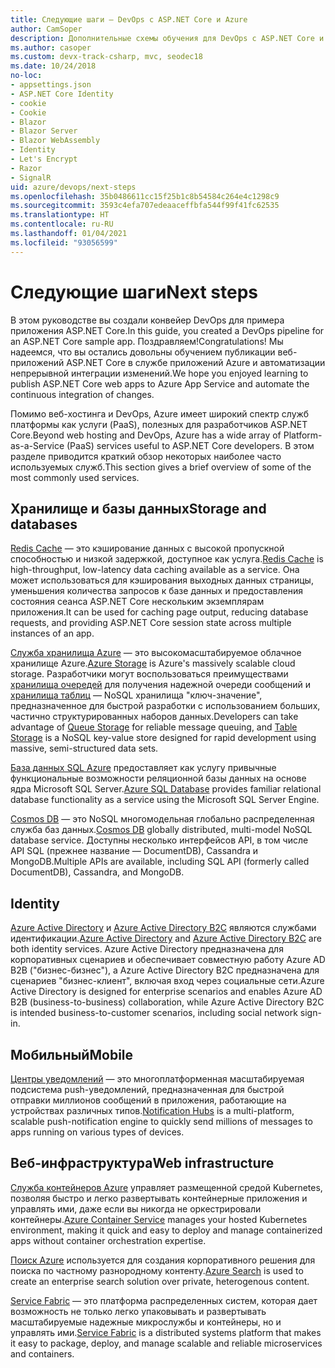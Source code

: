 ```yaml
---
title: Следующие шаги — DevOps с ASP.NET Core и Azure
author: CamSoper
description: Дополнительные схемы обучения для DevOps с ASP.NET Core и Azure.
ms.author: casoper
ms.custom: devx-track-csharp, mvc, seodec18
ms.date: 10/24/2018
no-loc:
- appsettings.json
- ASP.NET Core Identity
- cookie
- Cookie
- Blazor
- Blazor Server
- Blazor WebAssembly
- Identity
- Let's Encrypt
- Razor
- SignalR
uid: azure/devops/next-steps
ms.openlocfilehash: 35b0486611cc15f25b1c8b54584c264e4c1298c9
ms.sourcegitcommit: 3593c4efa707edeaaceffbfa544f99f41fc62535
ms.translationtype: HT
ms.contentlocale: ru-RU
ms.lasthandoff: 01/04/2021
ms.locfileid: "93056599"
---
```

# <a name="next-steps"></a><span data-ttu-id="35917-103">Следующие шаги</span><span class="sxs-lookup"><span data-stu-id="35917-103">Next steps</span></span>

<span data-ttu-id="35917-104">В этом руководстве вы создали конвейер DevOps для примера приложения ASP.NET Core.</span><span class="sxs-lookup"><span data-stu-id="35917-104">In this guide, you created a DevOps pipeline for an ASP.NET Core sample app.</span></span> <span data-ttu-id="35917-105">Поздравляем!</span><span class="sxs-lookup"><span data-stu-id="35917-105">Congratulations!</span></span> <span data-ttu-id="35917-106">Мы надеемся, что вы остались довольны обучением публикации веб-приложений ASP.NET Core в службе приложений Azure и автоматизации непрерывной интеграции изменений.</span><span class="sxs-lookup"><span data-stu-id="35917-106">We hope you enjoyed learning to publish ASP.NET Core web apps to Azure App Service and automate the continuous integration of changes.</span></span>

<span data-ttu-id="35917-107">Помимо веб-хостинга и DevOps, Azure имеет широкий спектр служб платформы как услуги (PaaS), полезных для разработчиков ASP.NET Core.</span><span class="sxs-lookup"><span data-stu-id="35917-107">Beyond web hosting and DevOps, Azure has a wide array of Platform-as-a-Service (PaaS) services useful to ASP.NET Core developers.</span></span> <span data-ttu-id="35917-108">В этом разделе приводится краткий обзор некоторых наиболее часто используемых служб.</span><span class="sxs-lookup"><span data-stu-id="35917-108">This section gives a brief overview of some of the most commonly used services.</span></span>

## <a name="storage-and-databases"></a><span data-ttu-id="35917-109">Хранилище и базы данных</span><span class="sxs-lookup"><span data-stu-id="35917-109">Storage and databases</span></span>

<span data-ttu-id="35917-110">[Redis Cache](/azure/redis-cache/) — это кэширование данных с высокой пропускной способностью и низкой задержкой, доступное как услуга.</span><span class="sxs-lookup"><span data-stu-id="35917-110">[Redis Cache](/azure/redis-cache/) is high-throughput, low-latency data caching available as a service.</span></span> <span data-ttu-id="35917-111">Она может использоваться для кэширования выходных данных страницы, уменьшения количества запросов к базе данных и предоставления состояния сеанса ASP.NET Core нескольким экземплярам приложения.</span><span class="sxs-lookup"><span data-stu-id="35917-111">It can be used for caching page output, reducing database requests, and providing ASP.NET Core session state across multiple instances of an app.</span></span>

<span data-ttu-id="35917-112">[Служба хранилища Azure](/azure/storage/) — это высокомасштабируемое облачное хранилище Azure.</span><span class="sxs-lookup"><span data-stu-id="35917-112">[Azure Storage](/azure/storage/) is Azure's massively scalable cloud storage.</span></span> <span data-ttu-id="35917-113">Разработчики могут воспользоваться преимуществами [хранилища очередей](/azure/storage/queues/storage-queues-introduction) для получения надежной очереди сообщений и [хранилища таблиц](/azure/storage/tables/table-storage-overview) — NoSQL хранилища "ключ-значение", предназначенное для быстрой разработки с использованием больших, частично структурированных наборов данных.</span><span class="sxs-lookup"><span data-stu-id="35917-113">Developers can take advantage of [Queue Storage](/azure/storage/queues/storage-queues-introduction) for reliable message queuing, and [Table Storage](/azure/storage/tables/table-storage-overview) is a NoSQL key-value store designed for rapid development using massive, semi-structured data sets.</span></span>

<span data-ttu-id="35917-114">[База данных SQL Azure](/azure/sql-database/) предоставляет как услугу привычные функциональные возможности реляционной базы данных на основе ядра Microsoft SQL Server.</span><span class="sxs-lookup"><span data-stu-id="35917-114">[Azure SQL Database](/azure/sql-database/) provides familiar relational database functionality as a service using the Microsoft SQL Server Engine.</span></span>

<span data-ttu-id="35917-115">[Cosmos DB](/azure/cosmos-db/) — это NoSQL многомодельная глобально распределенная служба баз данных.</span><span class="sxs-lookup"><span data-stu-id="35917-115">[Cosmos DB](/azure/cosmos-db/) globally distributed, multi-model NoSQL database service.</span></span> <span data-ttu-id="35917-116">Доступны несколько интерфейсов API, в том числе API SQL (прежнее название — DocumentDB), Cassandra и MongoDB.</span><span class="sxs-lookup"><span data-stu-id="35917-116">Multiple APIs are available, including SQL API (formerly called DocumentDB), Cassandra, and MongoDB.</span></span>

## Identity

<span data-ttu-id="35917-117">[Azure Active Directory](/azure/active-directory/) и [Azure Active Directory B2C](/azure/active-directory-b2c/) являются службами идентификации.</span><span class="sxs-lookup"><span data-stu-id="35917-117">[Azure Active Directory](/azure/active-directory/) and [Azure Active Directory B2C](/azure/active-directory-b2c/) are both identity services.</span></span> <span data-ttu-id="35917-118">Azure Active Directory предназначена для корпоративных сценариев и обеспечивает совместную работу Azure AD B2B ("бизнес-бизнес"), а Azure Active Directory B2C предназначена для сценариев "бизнес-клиент", включая вход через социальные сети.</span><span class="sxs-lookup"><span data-stu-id="35917-118">Azure Active Directory is designed for enterprise scenarios and enables Azure AD B2B (business-to-business) collaboration, while Azure Active Directory B2C is intended business-to-customer scenarios, including social network sign-in.</span></span>

## <a name="mobile"></a><span data-ttu-id="35917-119">Мобильный</span><span class="sxs-lookup"><span data-stu-id="35917-119">Mobile</span></span>

<span data-ttu-id="35917-120">[Центры уведомлений](/azure/notification-hubs/) — это многоплатформенная масштабируемая подсистема push-уведомлений, предназначенная для быстрой отправки миллионов сообщений в приложения, работающие на устройствах различных типов.</span><span class="sxs-lookup"><span data-stu-id="35917-120">[Notification Hubs](/azure/notification-hubs/) is a multi-platform, scalable push-notification engine to quickly send millions of messages to apps running on various types of devices.</span></span>

## <a name="web-infrastructure"></a><span data-ttu-id="35917-121">Веб-инфраструктура</span><span class="sxs-lookup"><span data-stu-id="35917-121">Web infrastructure</span></span>

<span data-ttu-id="35917-122">[Служба контейнеров Azure](/azure/aks/) управляет размещенной средой Kubernetes, позволяя быстро и легко развертывать контейнерные приложения и управлять ими, даже если вы никогда не оркестрировали контейнеры.</span><span class="sxs-lookup"><span data-stu-id="35917-122">[Azure Container Service](/azure/aks/) manages your hosted Kubernetes environment, making it quick and easy to deploy and manage containerized apps without container orchestration expertise.</span></span>

<span data-ttu-id="35917-123">[Поиск Azure](/azure/search/) используется для создания корпоративного решения для поиска по частному разнородному контенту.</span><span class="sxs-lookup"><span data-stu-id="35917-123">[Azure Search](/azure/search/) is used to create an enterprise search solution over private, heterogenous content.</span></span>

<span data-ttu-id="35917-124">[Service Fabric](/azure/service-fabric/) — это платформа распределенных систем, которая дает возможность не только легко упаковывать и развертывать масштабируемые надежные микрослужбы и контейнеры, но и управлять ими.</span><span class="sxs-lookup"><span data-stu-id="35917-124">[Service Fabric](/azure/service-fabric/) is a distributed systems platform that makes it easy to package, deploy, and manage scalable and reliable microservices and containers.</span></span>

